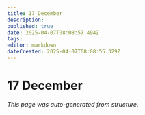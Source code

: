 ```yaml
---
title: 17_December
description: 
published: true
date: 2025-04-07T08:08:57.494Z
tags: 
editor: markdown
dateCreated: 2025-04-07T08:08:55.329Z
---
```


# 17 December

*This page was auto-generated from structure.*